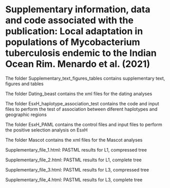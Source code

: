 # Supplementary information, data and code associated with the publication: Local adaptation in populations of Mycobacterium tuberculosis endemic to the Indian Ocean Rim. Menardo et al. (2021)

The folder Supplementary_text_figures_tables contains supplementary text, figures and tables

The folder Dating_beast contains the xml files for the dating analyses

The folder EsxH_haplotype_association_test contains the code and input files to perform the test of association between diferent haplotypes and geographic regions

The folder EsxH_PAML contains the control files and input files to perform the positive selection analysis on EsxH

The folder Mascot contains the xml files for the Mascot analyses

Supplementary_file_1.html: PASTML results for L1, compressed tree

Supplementary_file_2.html: PASTML results for L1, complete tree

Supplementary_file_3.html: PASTML results for L3, compressed tree

Supplementary_file_4.html: PASTML results for L3, complete tree
